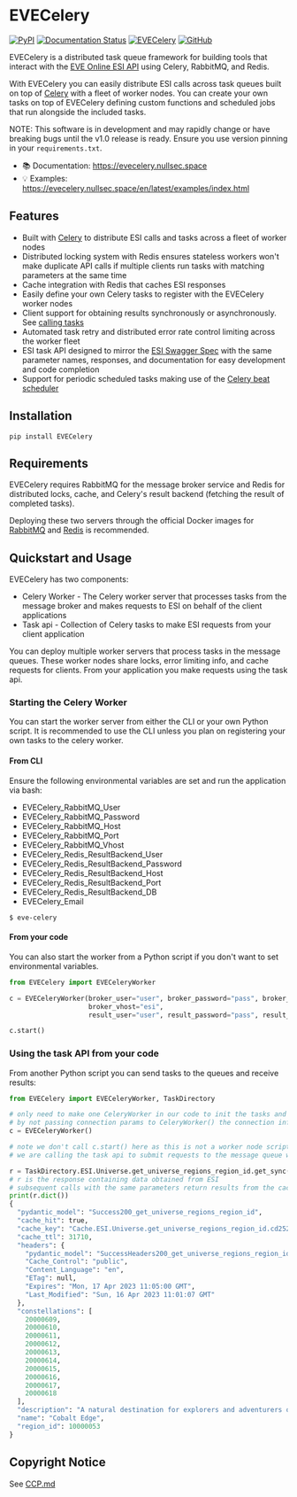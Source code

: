 # EVECelery

[![PyPI](https://img.shields.io/pypi/v/EVECelery)](https://pypi.org/project/EVECelery)
[![Documentation Status](https://readthedocs.org/projects/evecelery/badge/?version=latest)](https://evecelery.nullsec.space/en/latest/?badge=latest)
[![EVECelery](https://github.com/NullsecSpace/EVECelery/actions/workflows/github-actions.yml/badge.svg)](https://github.com/NullsecSpace/EVECelery/actions/workflows/github-actions.yml)
[![GitHub](https://img.shields.io/github/license/NullsecSpace/EVECelery)](https://github.com/NullsecSpace/EVECelery/blob/main/LICENSE)

EVECelery is a distributed task queue framework for building tools that interact with
the [EVE Online ESI API](https://esi.evetech.net/ui) using Celery, RabbitMQ, and Redis.

With EVECelery you can easily distribute ESI calls across task queues built on top
of [Celery](https://docs.celeryq.dev/) with a fleet of worker nodes.
You can create your own tasks on top of EVECelery defining custom functions and scheduled jobs that run alongside the included tasks.

NOTE: This software is in development and may rapidly change or have breaking bugs until the v1.0 release is ready.
Ensure you use version pinning in your ```requirements.txt```.

- :books: Documentation: https://evecelery.nullsec.space
- :bulb: Examples: https://evecelery.nullsec.space/en/latest/examples/index.html

## Features
* Built with [Celery](https://docs.celeryq.dev/) to distribute ESI calls and tasks across a fleet of worker nodes
* Distributed locking system with Redis ensures stateless workers won't make duplicate API calls if multiple clients run tasks with matching parameters at the same time
* Cache integration with Redis that caches ESI responses
* Easily define your own Celery tasks to register with the EVECelery worker nodes
* Client support for obtaining results synchronously or asynchronously. See [calling tasks]([Celery](https://docs.celeryq.dev/))
* Automated task retry and distributed error rate control limiting across the worker fleet
* ESI task API designed to mirror the [ESI Swagger Spec](https://esi.evetech.net/ui/) with the same parameter names, responses, and documentation for easy development and code completion
* Support for periodic scheduled tasks making use of the [Celery beat scheduler](https://docs.celeryq.dev/en/stable/userguide/periodic-tasks.html)

## Installation

```
pip install EVECelery
```

## Requirements

EVECelery requires RabbitMQ for the message broker service and Redis for distributed locks, cache, and Celery's result
backend (fetching the result of completed tasks).

Deploying these two servers through the official Docker images for [RabbitMQ](https://hub.docker.com/_/rabbitmq)
and [Redis](https://hub.docker.com/_/redis) is recommended.

## Quickstart and Usage
EVECelery has two components:
* Celery Worker - The Celery worker server that processes tasks from the message broker and makes requests to ESI on behalf of the client applications 
* Task api - Collection of Celery tasks to make ESI requests from your client application

You can deploy multiple worker servers that process tasks in the message queues. These worker nodes share locks, error limiting info, and cache requests for clients.
From your application you make requests using the task api.


### Starting the Celery Worker
You can start the worker server from either the CLI or your own Python script.
It is recommended to use the CLI unless you plan on registering your own tasks to the celery worker.

#### From CLI

Ensure the following environmental variables are set and run the application via bash:
* EVECelery_RabbitMQ_User
* EVECelery_RabbitMQ_Password
* EVECelery_RabbitMQ_Host
* EVECelery_RabbitMQ_Port
* EVECelery_RabbitMQ_Vhost
* EVECelery_Redis_ResultBackend_User
* EVECelery_Redis_ResultBackend_Password
* EVECelery_Redis_ResultBackend_Host
* EVECelery_Redis_ResultBackend_Port
* EVECelery_Redis_ResultBackend_DB
* EVECelery_Email

```shell
$ eve-celery
```

#### From your code
You can also start the worker from a Python script if you don't want to set environmental variables.

```python
from EVECelery import EVECeleryWorker

c = EVECeleryWorker(broker_user="user", broker_password="pass", broker_host="host", broker_port=5672,
                    broker_vhost="esi",
                    result_user="user", result_password="pass", result_host="host", result_port=6379, result_db=0)

c.start()
```

### Using the task API from your code
From another Python script you can send tasks to the queues and receive results:

```python
from EVECelery import EVECeleryWorker, TaskDirectory

# only need to make one CeleryWorker in our code to init the tasks and setup connections to RabbitMQ and Redis
# by not passing connection params to CeleryWorker() the connection info will be read from environmental variables
c = EVECeleryWorker()

# note we don't call c.start() here as this is not a worker node script.
# we are calling the task api to submit requests to the message queue which run on the Celery worker nodes

r = TaskDirectory.ESI.Universe.get_universe_regions_region_id.get_sync(region_id=10000053)
# r is the response containing data obtained from ESI
# subsequent calls with the same parameters return results from the cache regardless of requesting client
print(r.dict())
{
  "pydantic_model": "Success200_get_universe_regions_region_id",
  "cache_hit": true,
  "cache_key": "Cache.ESI.Universe.get_universe_regions_region_id.cd252dea2970194b46260124270444f07f4bf449a5fe37ef31f163005fcb50e7",
  "cache_ttl": 31710,
  "headers": {
    "pydantic_model": "SuccessHeaders200_get_universe_regions_region_id",
    "Cache_Control": "public",
    "Content_Language": "en",
    "ETag": null,
    "Expires": "Mon, 17 Apr 2023 11:05:00 GMT",
    "Last_Modified": "Sun, 16 Apr 2023 11:01:07 GMT"
  },
  "constellations": [
    20000609,
    20000610,
    20000611,
    20000612,
    20000613,
    20000614,
    20000615,
    20000616,
    20000617,
    20000618
  ],
  "description": "A natural destination for explorers and adventurers of all kinds, Cobalt Edge ...",
  "name": "Cobalt Edge",
  "region_id": 10000053
}
```

## Copyright Notice

See [CCP.md](https://github.com/NullsecSpace/EVECelery/blob/main/CCP.md)

